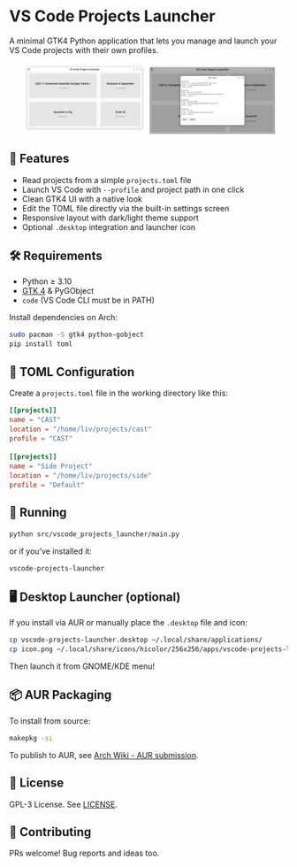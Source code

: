 # VS Code Projects Launcher

A minimal GTK4 Python application that lets you manage and launch your VS Code projects with their own profiles.

<p align="center">
  <img src="homescreen.png" alt="Homescreen" width="45%"/>
  <img src="settings.png" alt="Settings" width="45%"/>
</p>

## 🧩 Features

- Read projects from a simple `projects.toml` file
- Launch VS Code with `--profile` and project path in one click
- Clean GTK4 UI with a native look
- Edit the TOML file directly via the built-in settings screen
- Responsive layout with dark/light theme support
- Optional `.desktop` integration and launcher icon



## 🛠 Requirements

- Python ≥ 3.10
- [GTK 4](https://docs.gtk.org/gtk4/) & PyGObject
- `code` (VS Code CLI must be in PATH)

Install dependencies on Arch:

```bash
sudo pacman -S gtk4 python-gobject
pip install toml
````



## 📁 TOML Configuration

Create a `projects.toml` file in the working directory like this:

```toml
[[projects]]
name = "CAST"
location = "/home/liv/projects/cast"
profile = "CAST"

[[projects]]
name = "Side Project"
location = "/home/liv/projects/side"
profile = "Default"
```



## 🚀 Running

```bash
python src/vscode_projects_launcher/main.py
```

or if you’ve installed it:

```bash
vscode-projects-launcher
```



## 🖥️ Desktop Launcher (optional)

If you install via AUR or manually place the `.desktop` file and icon:

```bash
cp vscode-projects-launcher.desktop ~/.local/share/applications/
cp icon.png ~/.local/share/icons/hicolor/256x256/apps/vscode-projects-launcher.png
```

Then launch it from GNOME/KDE menu!



## 📦 AUR Packaging

To install from source:

```bash
makepkg -si
```

To publish to AUR, see [Arch Wiki - AUR submission](https://wiki.archlinux.org/title/Arch_User_Repository#Submitting_packages).



## 📄 License

GPL-3 License. See [LICENSE](LICENSE).



## 🤝 Contributing

PRs welcome! Bug reports and ideas too.

